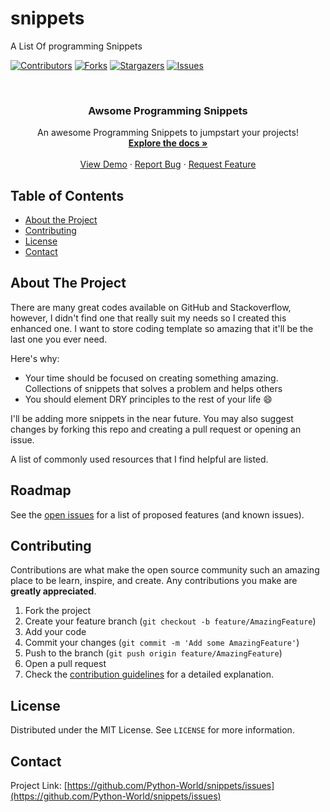 # snippets
A List Of  programming Snippets

[![Contributors][contributors-shield]][contributors-url]
[![Forks][forks-shield]][forks-url]
[![Stargazers][stars-shield]][stars-url]
[![Issues][issues-shield]][issues-url]

<!-- PROJECT LOGO -->
<br />
<p align="center">
  <a href="https://python-world.github.io/snippets/">
  </a>

  <h3 align="center">Awsome Programming Snippets</h3>

  <p align="center">
    An awesome Programming Snippets to jumpstart your projects!
    <br />
    <a href="https://python-world.github.io/snippets/"><strong>Explore the docs »</strong></a>
    <br />
    <br />
    <a href="https://github.com/Python-World/snippets/issues">View Demo</a>
    ·
    <a href="https://github.com/Python-World/snippets/issues">Report Bug</a>
    ·
    <a href="https://github.com/Python-World/snippets/issues">Request Feature</a>
  </p>
</p>



<!-- TABLE OF CONTENTS -->
## Table of Contents

* [About the Project](#about-the-project)
* [Contributing](#contributing)
* [License](#license)
* [Contact](#contact)


<!-- ABOUT THE PROJECT -->
## About The Project
There are many great codes available on GitHub and Stackoverflow, however, I didn't find one that really suit my needs so I created this enhanced one. I want to store coding template so amazing that it'll be the last one you ever need.

Here's why:
* Your time should be focused on creating something amazing. Collections of snippets that solves a problem and helps others
* You should element DRY principles to the rest of your life :smile:

I'll be adding more snippets in the near future. You may also suggest changes by forking this repo and creating a pull request or opening an issue.

A list of commonly used resources that I find helpful are listed.




<!-- ROADMAP -->
## Roadmap

See the [open issues](https://github.com/Python-World/snippets/issues) for a list of proposed features (and known issues).



<!-- CONTRIBUTING -->
## Contributing

Contributions are what make the open source community such an amazing place to be learn, inspire, and create. Any contributions you make are **greatly appreciated**.

1. Fork the project
2. Create your feature branch (`git checkout -b feature/AmazingFeature`)
3. Add your code
4. Commit your changes (`git commit -m 'Add some AmazingFeature'`)
5. Push to the branch (`git push origin feature/AmazingFeature`)
6. Open a pull request
7. Check the [contribution guidelines](https://github.com/Python-World/snippets/blob/master/CONTRIBUTING.md) for a detailed explanation.



<!-- LICENSE -->
## License

Distributed under the MIT License. See `LICENSE` for more information.



<!-- CONTACT -->
## Contact
Project Link: [https://github.com/Python-World/snippets/issues](https://github.com/Python-World/snippets/issues)




<!-- MARKDOWN LINKS & IMAGES -->
<!-- https://www.markdownguide.org/basic-syntax/#reference-style-links -->
[contributors-shield]: https://img.shields.io/github/contributors/python-world/snippets.svg?style=flat-square
[contributors-url]: https://github.com/Python-World/snippets/graphs/contributors
[forks-shield]: https://img.shields.io/github/forks/Python-World/snippets.svg?style=flat-square
[forks-url]: https://github.com/Python-World/snippets/network/members

[stars-shield]: https://img.shields.io/github/stars/Python-World/snippets.svg?style=flat-square
[stars-url]: https://github.com/othneildrew/Best-README-Template/stargazers

[issues-shield]: https://img.shields.io/github/issues/Python-World/snippets.svg?style=flat-square
[issues-url]:  https://github.com/Python-World/snippets/issues

[license-shield]: https://img.shields.io/github/license/Python-World/snippets.svg?style=flat-square
[license-url]: https://github.com/Python-World/snippets/blob/master/LICENSE
